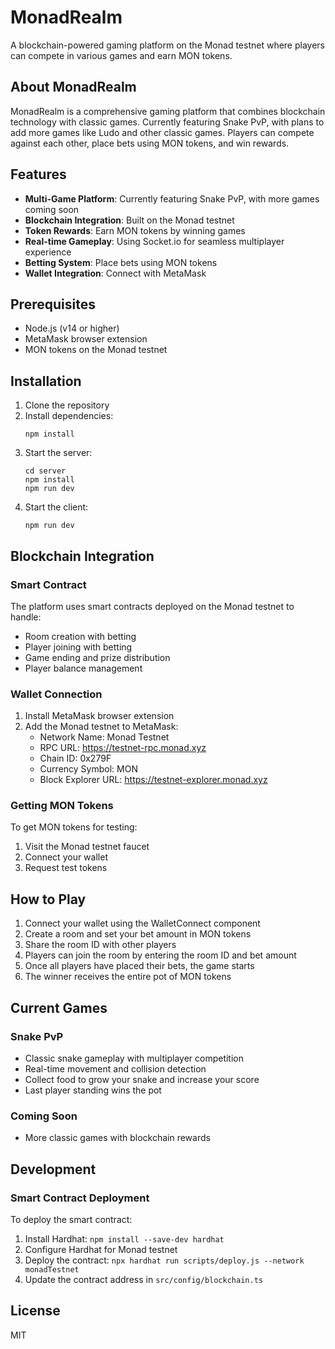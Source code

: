 # MonadRealm

A blockchain-powered gaming platform on the Monad testnet where players can compete in various games and earn MON tokens.

## About MonadRealm

MonadRealm is a comprehensive gaming platform that combines blockchain technology with classic games. Currently featuring Snake PvP, with plans to add more games like Ludo and other classic games. Players can compete against each other, place bets using MON tokens, and win rewards.

## Features

- **Multi-Game Platform**: Currently featuring Snake PvP, with more games coming soon
- **Blockchain Integration**: Built on the Monad testnet
- **Token Rewards**: Earn MON tokens by winning games
- **Real-time Gameplay**: Using Socket.io for seamless multiplayer experience
- **Betting System**: Place bets using MON tokens
- **Wallet Integration**: Connect with MetaMask

## Prerequisites

- Node.js (v14 or higher)
- MetaMask browser extension
- MON tokens on the Monad testnet

## Installation

1. Clone the repository
2. Install dependencies:
   ```
   npm install
   ```
3. Start the server:
   ```
   cd server
   npm install
   npm run dev
   ```
4. Start the client:
   ```
   npm run dev
   ```

## Blockchain Integration

### Smart Contract

The platform uses smart contracts deployed on the Monad testnet to handle:
- Room creation with betting
- Player joining with betting
- Game ending and prize distribution
- Player balance management

### Wallet Connection

1. Install MetaMask browser extension
2. Add the Monad testnet to MetaMask:
   - Network Name: Monad Testnet
   - RPC URL: https://testnet-rpc.monad.xyz
   - Chain ID: 0x279F
   - Currency Symbol: MON
   - Block Explorer URL: https://testnet-explorer.monad.xyz

### Getting MON Tokens

To get MON tokens for testing:
1. Visit the Monad testnet faucet
2. Connect your wallet
3. Request test tokens

## How to Play

1. Connect your wallet using the WalletConnect component
2. Create a room and set your bet amount in MON tokens
3. Share the room ID with other players
4. Players can join the room by entering the room ID and bet amount
5. Once all players have placed their bets, the game starts
6. The winner receives the entire pot of MON tokens

## Current Games

### Snake PvP
- Classic snake gameplay with multiplayer competition
- Real-time movement and collision detection
- Collect food to grow your snake and increase your score
- Last player standing wins the pot

### Coming Soon
- More classic games with blockchain rewards

## Development

### Smart Contract Deployment

To deploy the smart contract:
1. Install Hardhat: `npm install --save-dev hardhat`
2. Configure Hardhat for Monad testnet
3. Deploy the contract: `npx hardhat run scripts/deploy.js --network monadTestnet`
4. Update the contract address in `src/config/blockchain.ts`

## License

MIT 
